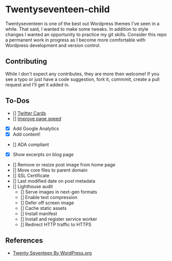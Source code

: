 # Twentyseventeen-child

Twentyseventeen is one of the best out Wordpress themes I've seen in a while. That said, I wanted to make some tweaks. In addition to style changes I wanted an opportunity to practice my git skills. Consider this repo a permanent work in progress as I become more comfortable with Wordpress development and version control.

## Contributing

While I don't expect any contributes, they are more then welcome! If you see a typo or just have a code suggestion, fork it, commmit, create a pull request and I'll get it added in. 

## To-Dos

- [] [Twitter Cards](https://dev.twitter.com/cards/overview)
- [] [Improve page speed](https://developers.google.com/speed/pagespeed/insights/?url=http%3A%2F%2Fshannoncrabill.com%2Fblog%2F&tab=mobile)
- [X] Add Google Analytics
- [X] Add content!
- [] ADA compliant
- [X] Show excerpts on blog page
- [] Remove or resize post image from home page
- [] Move core files to parent domain
- [] SSL Certificate
- [] Last modified date on post metadata
- [] Lighthouse audit
	- [] Serve images in next-gen formats
	- [] Enable text compression
	- [] Defer off screen image
	- [] Cache static assets
	- [] Install manifest
	- [] Install and register service worker
	- [] Redirect HTTP traffic to HTTPS

## References

* [Twenty Seventeen By WordPress.org](https://wordpress.org/themes/twentyseventeen/)